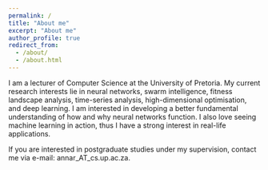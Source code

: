 ```yaml
---
permalink: /
title: "About me"
excerpt: "About me"
author_profile: true
redirect_from: 
  - /about/
  - /about.html
---
```


I am a lecturer of Computer Science at the University of Pretoria. My current research interests lie in neural networks, swarm intelligence, fitness landscape analysis, time-series analysis, high-dimensional optimisation, and deep learning. I am interested in developing a better fundamental understanding of how and why neural networks function. I also love seeing machine learning in action, thus I have a strong interest in real-life applications.

If you are interested in postgraduate studies under my supervision, contact me via e-mail: annar_AT_cs.up.ac.za.
